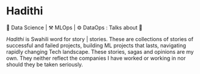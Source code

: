 # Hadithi
🧪 Data Science | ⚒️ MLOps | ⚙️ DataOps : Talks about 🦄

_Hadithi_ is Swahili word for story | stories. These are collections of stories of successful and failed projects, building ML projects that lasts, navigating rapidly changing Tech landscape. These stories, sagas and opinions are my own. They neither reflect the companies I have worked or working in nor should they be taken seriously. 
